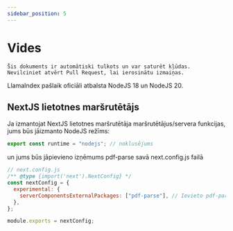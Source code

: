 ```yaml
---
sidebar_position: 5
---
```


# Vides

`Šis dokuments ir automātiski tulkots un var saturēt kļūdas. Nevilciniet atvērt Pull Request, lai ierosinātu izmaiņas.`

LlamaIndex pašlaik oficiāli atbalsta NodeJS 18 un NodeJS 20.

## NextJS lietotnes maršrutētājs

Ja izmantojat NextJS lietotnes maršrutētāja maršrutētājus/servera funkcijas, jums būs jāizmanto NodeJS režīms:

```js
export const runtime = "nodejs"; // noklusējums
```

un jums būs jāpievieno izņēmums pdf-parse savā next.config.js failā

```js
// next.config.js
/** @type {import('next').NextConfig} */
const nextConfig = {
  experimental: {
    serverComponentsExternalPackages: ["pdf-parse"], // Ievieto pdf-parse faktiskajā NodeJS režīmā ar NextJS lietotnes maršrutētāju
  },
};

module.exports = nextConfig;
```
